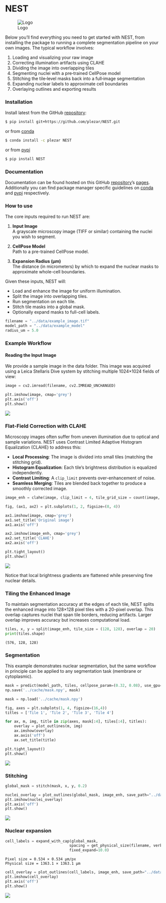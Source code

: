 # NEST


<!-- WARNING: THIS FILE WAS AUTOGENERATED! DO NOT EDIT! -->

<figure>
<img src="./Users/mzarodniuk/Documents/SAI/NEST/data/logo.png"
alt="Logo" />
<figcaption aria-hidden="true">Logo</figcaption>
</figure>

Below you’ll find everything you need to get started with NEST, from
installing the package to running a complete segmentation pipeline on
your own images. The typical workflow involves:

1.  Loading and visualizing your raw image  
2.  Correcting illumination artifacts using CLAHE  
3.  Dividing the image into overlapping tiles  
4.  Segmenting nuclei with a pre‐trained CellPose model  
5.  Stitching the tile‐level masks back into a full‐image segmentation  
6.  Expanding nuclear labels to approximate cell boundaries  
7.  Overlaying outlines and exporting results

### Installation

Install latest from the GitHub
[repository](https://github.com/plezar/NEST):

``` sh
$ pip install git+https://github.com/plezar/NEST.git
```

or from [conda](https://anaconda.org/plezar/NEST)

``` sh
$ conda install -c plezar NEST
```

or from [pypi](https://pypi.org/project/NEST/)

``` sh
$ pip install NEST
```

### Documentation

Documentation can be found hosted on this GitHub
[repository](https://github.com/plezar/NEST)’s
[pages](https://plezar.github.io/NEST/). Additionally you can find
package manager specific guidelines on
[conda](https://anaconda.org/plezar/NEST) and
[pypi](https://pypi.org/project/NEST/) respectively.

### How to use

The core inputs required to run NEST are:

1.  **Input Image**  
    A grayscale microscopy image (TIFF or similar) containing the nuclei
    you wish to segment.

2.  **CellPose Model**  
    Path to a pre-trained CellPose model.

3.  **Expansion Radius (µm)**  
    The distance (in micrometers) by which to expand the nuclear masks
    to approximate whole-cell boundaries.

Given these inputs, NEST will:

- Load and enhance the image for uniform illumination.
- Split the image into overlapping tiles.
- Run segmentation on each tile.
- Stitch tile masks into a global mask.
- Optionally expand masks to full-cell labels.

``` python
filename = "../data/example_image.tif"
model_path = "../data/example_model"
radius_um = 5.0
```

### Example Workflow

#### Reading the Input Image

We provide a sample image in the data folder. This image was acquired
using a Leica Stellaris Dive system by stitching multiple 1024×1024
fields of view:

``` python
image = cv2.imread(filename, cv2.IMREAD_UNCHANGED)

plt.imshow(image, cmap='grey')
plt.axis('off')
plt.show()
```

![](index_files/figure-commonmark/cell-3-output-1.png)

### Flat-Field Correction with CLAHE

Microscopy images often suffer from uneven illumination due to optical
and sample variations. NEST uses Contrast Limited Adaptive Histogram
Equalization (CLAHE) to address this:

- **Local Processing**: The image is divided into small tiles (matching
  the stitching grid).
- **Histogram Equalization**: Each tile’s brightness distribution is
  equalized independently.
- **Contrast Limiting**: A `clip_limit` prevents over-enhancement of
  noise.
- **Seamless Merging**: Tiles are blended back together to produce a
  smoothly corrected image.

``` python
image_enh = clahe(image, clip_limit = 4, tile_grid_size = count(image, t = 24, v = 0.1))
```

``` python
fig, (ax1, ax2) = plt.subplots(1, 2, figsize=(8, 4))

ax1.imshow(image, cmap='grey')
ax1.set_title('Original image')
ax1.axis('off')

ax2.imshow(image_enh, cmap='grey')
ax2.set_title('CLAHE')
ax2.axis('off')

plt.tight_layout()
plt.show()
```

![](index_files/figure-commonmark/cell-5-output-1.png)

Notice that local brightness gradients are flattened while preserving
fine nuclear details.

### Tiling the Enhanced Image

To maintain segmentation accuracy at the edges of each tile, NEST splits
the enhanced image into 128×128 pixel tiles with a 20-pixel overlap.
This overlap captures nuclei that span tile borders, reducing artifacts.
Larger overlap improves accuracy but increases computational load.

``` python
tiles, x, y = split(image_enh, tile_size = (128, 128), overlap = 20)
print(tiles.shape)
```

    (576, 128, 128)

### Segmentation

This example demonstrates nuclear segmentation, but the same workflow in
principle can be applied to any segmentation task (membrane or
cytoplasmic).

``` python
mask = predict(model_path, tiles, cellpose_param=(0.32, 0.08), use_gpu=True)
np.save('../cache/mask.npy', mask)
```

``` python
mask = np.load('../cache/mask.npy')
```

``` python
fig, axes = plt.subplots(1, 4, figsize=(16,4))
titles = ['Tile 1', 'Tile 2', 'Tile 3', 'Tile 4']

for ax, m, img, title in zip(axes, mask[:4], tiles[:4], titles):
    overlay = plot_outlines(m, img)
    ax.imshow(overlay)
    ax.axis('off')
    ax.set_title(title)

plt.tight_layout()
plt.show()
```

![](index_files/figure-commonmark/cell-9-output-1.png)

### Stitching

``` python
global_mask = stitch(mask, x, y, 0.2)
```

``` python
nuclei_overlay = plot_outlines(global_mask, image_enh, save_path="../data/nuclei_overlay.tif")
plt.imshow(nuclei_overlay)
plt.axis('off')
plt.show()
```

![](index_files/figure-commonmark/cell-11-output-1.png)

### Nuclear expansion

``` python
cell_labels = expand_with_cap(global_mask,
                             spacing = get_physical_size(filename, verbose=True),
                             fixed_expand=10.0)
```

    Pixel size = 0.534 × 0.534 µm/px
    Physical size = 1363.1 × 1363.1 µm

``` python
cell_overlay = plot_outlines(cell_labels, image_enh, save_path="../data/cell_overlay.tif")
plt.imshow(cell_overlay)
plt.axis('off')
plt.show()
```

![](index_files/figure-commonmark/cell-13-output-1.png)
